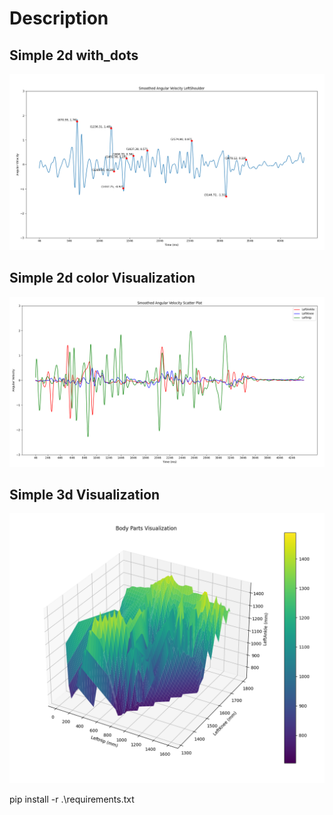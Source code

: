 # Description

## Simple 2d with_dots
![block_diagram](description/2d_with_dots.png)

## Simple 2d color Visualization
![block_diagram](description/2d_color.png)

## Simple 3d Visualization
![block_diagram](description/3d_visualization.png)

 pip install -r .\requirements.txt
